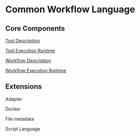Common Workflow Language
========================




## Core Components


[Tool Description](core/tool-description.md)

[Tool Execution Runtime](core/tool-runtime-environment.md)

[Workflow Description](core/workflow-description.md)

[Workflow Execution Runtime](core/workflow-runtime-environment.md)


## Extensions

Adapter

Docker

File metadata

Script Language

